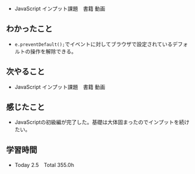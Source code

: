 - JavaScript インプット課題　書籍 動画
## わかったこと
- `e.preventDefault();`でイベントに対してブラウザで設定されているデフォルトの操作を解除できる。
## 次やること  
- JavaScript インプット課題　書籍 動画
## 感じたこと 
- JavaScriptの初級編が完了した。基礎は大体固まったのでインプットを続けたい。
## 学習時間  
- Today 2.5　Total 355.0h
